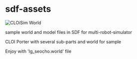 # sdf-assets

![CLOiSim World](https://user-images.githubusercontent.com/21001946/81628814-9c553580-943c-11ea-9ca4-e91412580e8a.png)

sample world and model files in SDF for multi-robot-simulator

CLOI Porter with several sub-parts and world for sample

Enjoy with 'lg_seocho.world' file
